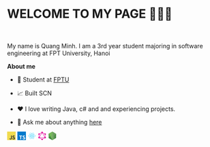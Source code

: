 <h1>WELCOME TO MY PAGE 👋👋👋</h1>

<br />

My name is Quang Minh. I am a 3rd year student majoring in software engineering at FPT University, Hanoi

**About me**

- 💼 Student at [FPTU](https://hanoi.fpt.edu.vn/)

- 📈 Built SCN

- ❤️ I love writing Java, c# and and experiencing projects.

- 💬 Ask me about anything [here](https://github.com/nqminh12/nqminh12/issues)

<code><img height="20" alt="javascript" src="https://raw.githubusercontent.com/github/explore/80688e429a7d4ef2fca1e82350fe8e3517d3494d/topics/javascript/javascript.png"></code>
<code><img height="20" alt="typescript" src="https://raw.githubusercontent.com/github/explore/80688e429a7d4ef2fca1e82350fe8e3517d3494d/topics/typescript/typescript.png"></code>
<code><img height="20" alt="react" src="https://raw.githubusercontent.com/github/explore/80688e429a7d4ef2fca1e82350fe8e3517d3494d/topics/react/react.png"></code>
<code><img height="20" alt="graphql" src="https://raw.githubusercontent.com/github/explore/5c058a388828bb5fde0bcafd4bc867b5bb3f26f3/topics/graphql/graphql.png"></code>
<code><img height="20" alt="nodejs" src="https://raw.githubusercontent.com/github/explore/80688e429a7d4ef2fca1e82350fe8e3517d3494d/topics/nodejs/nodejs.png"></code>    


